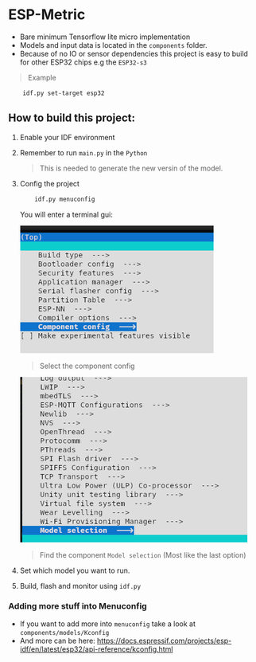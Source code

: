 # ESP-Metric

- Bare minimum Tensorflow lite micro implementation
- Models and input data is located in the `components` folder.
- Because of no IO or sensor dependencies this project is easy to build for other ESP32 chips e.g the `ESP32-s3`

> Example
```sh
    idf.py set-target esp32
```

## How to build this project:

1. Enable your IDF environment

2. Remember to run `main.py` in the `Python`
   > This is needed to generate the new versin of the model.

3. Config the project
    ```sh
        idf.py menuconfig
    ```
    You will enter a terminal gui:

    ![Alt text](image.png)
    > Select the component config

    ![Alt text](image-1.png)

    > Find the component `Model selection` (Most like the last option)

4. Set which model you want to run.

5. Build, flash and monitor using `idf.py`



### Adding more stuff into Menuconfig
- If you want to add more into `menuconfig` take a look at `components/models/Kconfig`
- And more can be here: https://docs.espressif.com/projects/esp-idf/en/latest/esp32/api-reference/kconfig.html